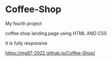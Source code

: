 # Coffee-Shop

My fourth project 

coffee shop landing page using HTML AND CSS

It is fully responsive

https://mg97-2022.github.io/Coffee-Shop/
